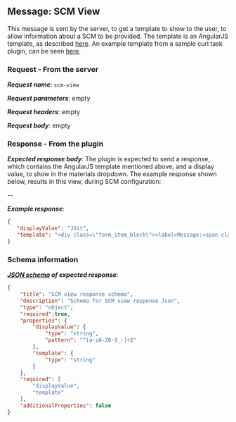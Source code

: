 ## Message: SCM View

This message is sent by the server, to get a template to show to the user, to allow information about a SCM to be
provided. The template is an AngularJS template, as described [here](../../angular_js_templates_in_go_plugins.md). An
example template from a sample curl task plugin, can be seen
[here](https://github.com/gocd/sample-plugins/blob/master/curl-plugin/resources/views/task.template.html).

### Request - From the server

***Request name***: `scm-view`

***Request parameters***: empty

***Request headers***: empty

***Request body***: empty

### Response - From the plugin

***Expected response body***: The plugin is expected to send a response, which contains the AngularJS template
mentioned above, and a display value, to show in the materials dropdown. The example response shown below, results in this
view, during SCM configuration:

--

***Example response***:

```json
{
   "displayValue": "JGit",
   "template": "<div class=\"form_item_block\"><label>Message:<span class=\"asterisk\">*</span><input type=\"text\" ng-model=\"message\" ng-required=\"true\"></label></div>"
}
```

### Schema information

***[JSON schema](http://json-schema.org) of expected response***:

```json
{
    "title": "SCM view response schema",
    "description": "Schema for SCM view response Json",
    "type": "object",
    "required":true,
    "properties": {
        "displayValue": {
            "type": "string",
            "pattern": "^[a-zA-Z0-9_-]+$"
        },
        "template": {
            "type": "string"
        }
    },
    "required": [
        "displayValue",
        "template"
    ],
    "additionalProperties": false
}
```
